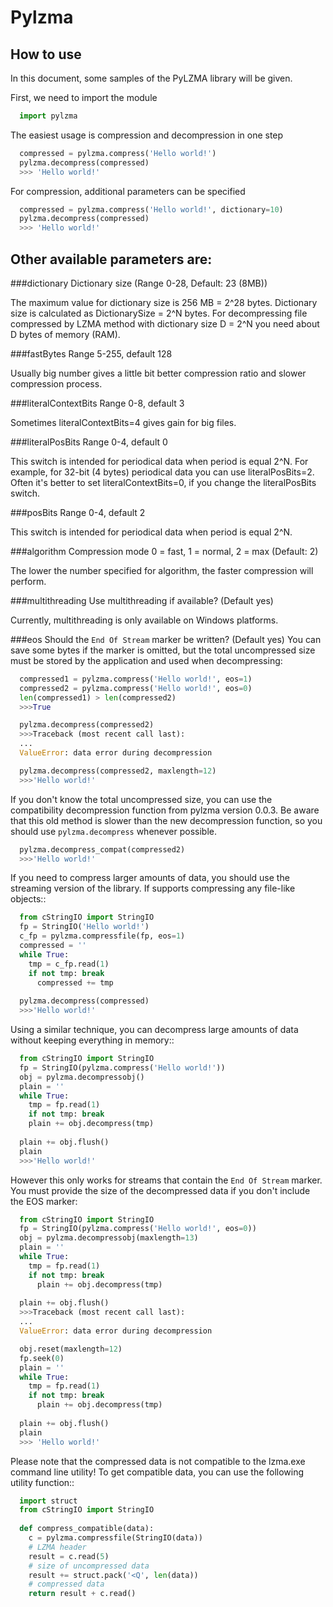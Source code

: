 # Pylzma

## How to use

In this document, some samples of the PyLZMA library will be given.


First, we need to import the module

```python
  import pylzma 
```


The easiest usage is compression and decompression in one step
  
```python
  compressed = pylzma.compress('Hello world!')
  pylzma.decompress(compressed)
  >>> 'Hello world!' 
``` 


For compression, additional parameters can be specified

```python
  compressed = pylzma.compress('Hello world!', dictionary=10)
  pylzma.decompress(compressed)
  >>> 'Hello world!'
``` 


## Other available parameters are:

###dictionary
  Dictionary size (Range 0-28, Default: 23 (8MB))

  The maximum value for dictionary size is 256 MB = 2^28 bytes.
  Dictionary size is calculated as DictionarySize = 2^N bytes. 
  For decompressing file compressed by LZMA method with dictionary 
  size D = 2^N you need about D bytes of memory (RAM).
  
###fastBytes
  Range 5-255, default 128

  Usually big number gives a little bit better compression ratio and slower
  compression process.

###literalContextBits
  Range 0-8, default 3

  Sometimes literalContextBits=4 gives gain for big files.

###literalPosBits
  Range 0-4, default 0

  This switch is intended for periodical data when period is equal 2^N.
  For example, for 32-bit (4 bytes) periodical data you can use
  literalPosBits=2. Often it's better to set literalContextBits=0, if you
  change the literalPosBits switch.

###posBits
  Range 0-4, default 2

  This switch is intended for periodical data when period is equal 2^N.

###algorithm
  Compression mode 0 = fast, 1 = normal, 2 = max (Default: 2)

  The lower the number specified for algorithm, the faster compression will
  perform.

###multithreading
  Use multithreading if available? (Default yes)

  Currently, multithreading is only available on Windows platforms.

###eos
  Should the `End Of Stream` marker be written? (Default yes)
  You can save some bytes if the marker is omitted, but the total uncompressed
  size must be stored by the application and used when decompressing:
  
```python
  compressed1 = pylzma.compress('Hello world!', eos=1)
  compressed2 = pylzma.compress('Hello world!', eos=0)
  len(compressed1) > len(compressed2)
  >>>True
```

```python
  pylzma.decompress(compressed2)
  >>>Traceback (most recent call last):
  ...
  ValueError: data error during decompression
```

```python
  pylzma.decompress(compressed2, maxlength=12)
  >>>'Hello world!'
```  

  If you don't know the total uncompressed size, you can use the compatibility
  decompression function from pylzma version 0.0.3.  Be aware that this old
  method is slower than the new decompression function, so you should use
  `pylzma.decompress` whenever possible.

```python
  pylzma.decompress_compat(compressed2)
  >>>'Hello world!'
```

If you need to compress larger amounts of data, you should use the streaming
version of the library.  If supports compressing any file-like objects::

```python
  from cStringIO import StringIO
  fp = StringIO('Hello world!')
  c_fp = pylzma.compressfile(fp, eos=1)
  compressed = ''
  while True:
    tmp = c_fp.read(1)
    if not tmp: break
      compressed += tmp
  
  pylzma.decompress(compressed)
  >>>'Hello world!'
```

Using a similar technique, you can decompress large amounts of data without
keeping everything in memory::
  
```python
  from cStringIO import StringIO
  fp = StringIO(pylzma.compress('Hello world!'))
  obj = pylzma.decompressobj()
  plain = ''
  while True:
    tmp = fp.read(1)
    if not tmp: break
    plain += obj.decompress(tmp)
  
  plain += obj.flush()
  plain
  >>>'Hello world!'
```

However this only works for streams that contain the `End Of Stream` marker.
You must provide the size of the decompressed data if you don't include the
EOS marker:

```python
  from cStringIO import StringIO
  fp = StringIO(pylzma.compress('Hello world!', eos=0))
  obj = pylzma.decompressobj(maxlength=13)
  plain = ''
  while True:
    tmp = fp.read(1)
    if not tmp: break
      plain += obj.decompress(tmp)
  
  plain += obj.flush()
  >>>Traceback (most recent call last):
  ...
  ValueError: data error during decompression
```

```python
  obj.reset(maxlength=12)
  fp.seek(0)
  plain = ''
  while True:
    tmp = fp.read(1)
    if not tmp: break
      plain += obj.decompress(tmp)
  
  plain += obj.flush()
  plain
  >>> 'Hello world!'
```

Please note that the compressed data is not compatible to the lzma.exe command
line utility!  To get compatible data, you can use the following utility
function::

```python
  import struct
  from cStringIO import StringIO
  
  def compress_compatible(data):
    c = pylzma.compressfile(StringIO(data))
    # LZMA header
    result = c.read(5)
    # size of uncompressed data
    result += struct.pack('<Q', len(data))
    # compressed data
    return result + c.read()

